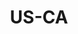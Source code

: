 ---
post_id:    2018-US-CA
title:      US-CA
images:
  - ext:    00.jpg
    width:  2400
    height: 3000
---